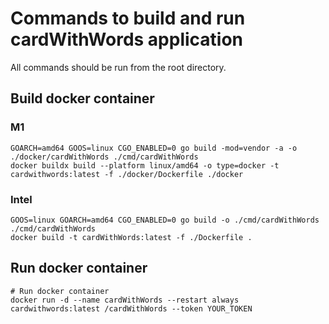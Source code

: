 # Commands to build and run cardWithWords application

All commands should be run from the root directory.

## Build docker container

### M1
```shell script
GOARCH=amd64 GOOS=linux CGO_ENABLED=0 go build -mod=vendor -a -o ./docker/cardWithWords ./cmd/cardWithWords
docker buildx build --platform linux/amd64 -o type=docker -t cardwithwords:latest -f ./docker/Dockerfile ./docker
```

### Intel

```shell script
GOOS=linux GOARCH=amd64 CGO_ENABLED=0 go build -o ./cmd/cardWithWords ./cmd/cardWithWords
docker build -t cardWithWords:latest -f ./Dockerfile .
```

## Run docker container

```shell script
# Run docker container
docker run -d --name cardWithWords --restart always cardwithwords:latest /cardWithWords --token YOUR_TOKEN
```
